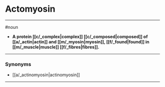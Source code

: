 # Actomyosin
---
#noun
- **A protein [[c/_complex|complex]] [[c/_composed|composed]] of [[a/_actin|actin]] and [[m/_myosin|myosin]], [[f/_found|found]] in [[m/_muscle|muscle]] [[f/_fibres|fibres]].**
---
### Synonyms
- [[a/_actinomyosin|actinomyosin]]
---
